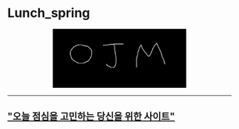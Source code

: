 # Lunch_spring

<p align="center">
<img src="forReadme/img/ojm1.png" width="300">
</p>
<hr>
<h2>
  <a href="#">"오늘 점심을 고민하는 당신을 위한 사이트"</a>
</h2>
